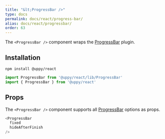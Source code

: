 ```yaml
---
title: "&lt;ProgressBar />"
type: docs
permalink: docs/react/progress-bar/
alias: docs/react/progressbar/
order: 63
---
```


The `<ProgressBar />` component wraps the [ProgressBar][] plugin.

## Installation

```shell
npm install @uppy/react
```

```js
import ProgressBar from '@uppy/react/lib/ProgressBar'
import { ProgressBar } from '@uppy/react'
```

## Props

The `<ProgressBar />` component supports all [ProgressBar][] options as props.

```js
<ProgressBar
  fixed
  hideAfterFinish
/>
```

[ProgressBar]: /docs/progressbar/

